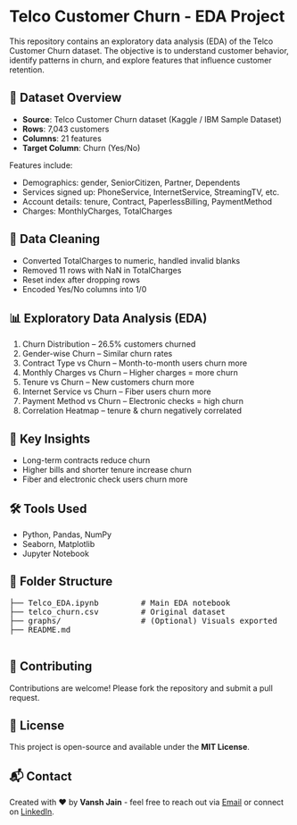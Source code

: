 <h1>Telco Customer Churn - EDA Project</h1>
    <p>This repository contains an exploratory data analysis (EDA) of the Telco Customer Churn dataset. The objective is to understand customer behavior, identify patterns in churn, and explore features that influence customer retention.</p>

  <h2>📁 Dataset Overview</h2>
    <ul>
        <li><strong>Source</strong>: Telco Customer Churn dataset (Kaggle / IBM Sample Dataset)</li>
        <li><strong>Rows</strong>: 7,043 customers</li>
        <li><strong>Columns</strong>: 21 features</li>
        <li><strong>Target Column</strong>: Churn (Yes/No)</li>
    </ul>

  <p>Features include:</p>
    <ul>
        <li>Demographics: gender, SeniorCitizen, Partner, Dependents</li>
        <li>Services signed up: PhoneService, InternetService, StreamingTV, etc.</li>
        <li>Account details: tenure, Contract, PaperlessBilling, PaymentMethod</li>
        <li>Charges: MonthlyCharges, TotalCharges</li>
    </ul>

   <h2>🧹 Data Cleaning</h2>
    <ul>
        <li>Converted TotalCharges to numeric, handled invalid blanks</li>
        <li>Removed 11 rows with NaN in TotalCharges</li>
        <li>Reset index after dropping rows</li>
        <li>Encoded Yes/No columns into 1/0</li>
    </ul>

  <h2>📊 Exploratory Data Analysis (EDA)</h2>
    <ol>
        <li>Churn Distribution – 26.5% customers churned</li>
        <li>Gender-wise Churn – Similar churn rates</li>
        <li>Contract Type vs Churn – Month-to-month users churn more</li>
        <li>Monthly Charges vs Churn – Higher charges = more churn</li>
        <li>Tenure vs Churn – New customers churn more</li>
        <li>Internet Service vs Churn – Fiber users churn more</li>
        <li>Payment Method vs Churn – Electronic checks = high churn</li>
        <li>Correlation Heatmap – tenure & churn negatively correlated</li>
    </ol>

  <h2>📌 Key Insights</h2>
    <ul>
        <li>Long-term contracts reduce churn</li>
        <li>Higher bills and shorter tenure increase churn</li>
        <li>Fiber and electronic check users churn more</li>
    </ul>

   <h2>🛠 Tools Used</h2>
    <ul>
        <li>Python, Pandas, NumPy</li>
        <li>Seaborn, Matplotlib</li>
        <li>Jupyter Notebook</li>
    </ul>

  <h2>📂 Folder Structure</h2>
    <pre>
├── Telco_EDA.ipynb         # Main EDA notebook
├── telco_churn.csv         # Original dataset
├── graphs/                 # (Optional) Visuals exported
├── README.md
    </pre>

  <h2 id="contributing">🤝 Contributing</h2>
  <p>Contributions are welcome! Please fork the repository and submit a pull request.</p>

  <h2 id="license">📄 License</h2>
  <p>This project is open-source and available under the <strong>MIT License</strong>.</p>

  <h2 id="contact">📬 Contact</h2>
  <p>Created with ❤️ by <strong>Vansh Jain</strong> - feel free to reach out via <a href="mailto:vanshjainbro@gmail.com">Email</a> or connect on <a href="https://https://www.linkedin.com/in/vansh-jain-471145289/">LinkedIn</a>.</p>


